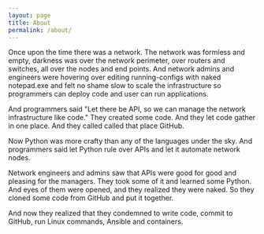 ```yaml
---
layout: page
title: About
permalink: /about/
---
```


Once upon the time there was a network. The network was formless and empty, darkness  was over the network perimeter, over routers and switches, all over the nodes and end points. And network admins and engineers were hovering over editing running-configs with naked notepad.exe and felt no shame slow to scale the infrastructure so programmers can deploy code and user can run applications. 

And programmers said "Let there be API, so we can manage the network infrastructure like code." They created some code. And they let code gather in one place. And they called called that  place GitHub.

Now Python was more crafty than any of the languages under the sky. And programmers said let Python rule over APIs and let it automate network nodes.

Network engineers and admins saw that APIs were good for good and pleasing for the managers. They took some of it and learned some Python. And eyes of them were opened, and they realized they were naked. So they cloned some code from GitHub and put it together.

And now they realized that they condemned to write code, commit to GitHub, run Linux commands, Ansible and containers. 
